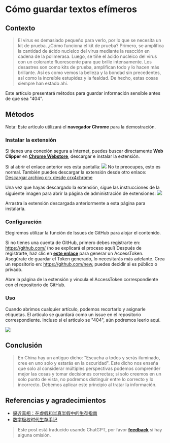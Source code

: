 # Cómo guardar textos efímeros

## Contexto

> El virus es demasiado pequeño para verlo, por lo que se necesita un kit de prueba. ¿Cómo funciona el kit de prueba? Primero, se amplifica la cantidad de ácido nucleico del virus mediante la reacción en cadena de la polimerasa. Luego, se tiñe el ácido nucleico del virus con un colorante fluorescente para que brille intensamente.
> Los desastres son como kits de prueba, amplifican todo y lo hacen más brillante. Así es como vemos la belleza y la bondad sin precedentes, así como la increíble estupidez y la fealdad. De hecho, estas cosas siempre han estado ahí.

Este artículo presentará métodos para guardar información sensible antes de que sea "404".

## Métodos

Nota: Este artículo utilizará el **navegador Chrome** para la demostración.

### Instalar la extensión

Si tienes una conexión segura a Internet, puedes buscar directamente **Web Clipper** en [**Chrome Webstore**](https://chrome.google.com/webstore/category/extensions?hl=zh-CN), descargar e instalar la extensión.

Si al abrir el enlace anterior ves esta pantalla:
![](https://media.wiki-power.com/img/20200207144241.png)
No te preocupes, esto es normal. También puedes descargar la extensión desde otro enlace:
[Descargar archivo crx desde crx4chrome](https://www.crx4chrome.com/go.php?p=169618&s=1&l=https%3A%2F%2Ff2.crx4chrome.com%2Fcrx.php%3Fi%3Dmhfbofiokmppgdliakminbgdgcmbhbac%26v%3D1.18.0)

Una vez que hayas descargado la extensión, sigue las instrucciones de la siguiente imagen para abrir la página de administración de extensiones:
![](https://media.wiki-power.com/img/20200207144627.png)

Arrastra la extensión descargada anteriormente a esta página para instalarla.

### Configuración

Elegiremos utilizar la función de Issues de GitHub para alojar el contenido.

Si no tienes una cuenta de GitHub, primero debes registrarte en: https://github.com/ (no se explicará el proceso aquí)
Después de registrarte, haz clic en [**este enlace**](https://github.com/settings/tokens/new?scopes=repo&description=Web%20Clipper) para generar un AccessToken. Asegúrate de guardar el Token generado, lo necesitarás más adelante.
Crea un repositorio en: https://github.com/new, puedes decidir si es público o privado.

Abre la página de la extensión y vincula el AccessToken correspondiente con el repositorio de GitHub.

### Uso

Cuando abrimos cualquier artículo, podemos recortarlo y asignarle etiquetas. El artículo se guardará como un issue en el repositorio correspondiente.
Incluso si el artículo se "404", aún podremos leerlo aquí.

![](https://media.wiki-power.com/img/20200207151224.png)

## Conclusión

> En China hay un antiguo dicho: "Escucha a todos y serás iluminado, cree en uno solo y estarás en la oscuridad". Este dicho nos enseña que solo al considerar múltiples perspectivas podemos comprender mejor las cosas y tomar decisiones correctas; si solo creemos en un solo punto de vista, no podremos distinguir entre lo correcto y lo incorrecto. Debemos aplicar este principio al tratar la información.

## Referencias y agradecimientos

- [逼近真相：在虚假和半真半假中的生存指南](https://mp.weixin.qq.com/s?__biz=MzAxMjQwNDcxNQ==&mid=2649329422&idx=1&sn=7f104ad54b862e94e889b335540cf85b&chksm=83af7d8ab4d8f49cb965a02a0988190fb7ef3a2abc4dd2ba62ed94ba7b4ac22aa506b11e6cf2&mpshare=1&scene=1&srcid=&sharer_sharetime=1581056806984&sharer_shareid=57baeb2b96d0cff9b17ac2c15b36602b&key=89c13119caee7b32f577a3b86d4de27c26b06239fbe092655e565f03e63f6810b2a7f6265a6b06302d4f6bb40433ea11b14283b80af696e4ba859598cac6ba8ecf67e3f62417a1de3347aad106a5e70b&ascene=1&uin=MTk5MDUwOTA0Mg%3D%3D&devicetype=Windows+10&version=6208006f&lang=zh_CN&exportkey=AwreTiO%2BkLxNNC2wt4nS0xA%3D&pass_ticket=9ERj0119cqTkVmDsc4nP%2BPcvPRUOx3xYuJyu6%2Bei%2Bmn1pTPoSMBYPULl6wx76He3)
- [数字极权时代生存手记](https://g-rosidte.gitbook.io/record-of-survival-in-digital-totalitarian-era/v/shu-zi-ji-quan-shi-dai-sheng-cun-shou-ji/)

> Este post está traducido usando ChatGPT, por favor [**feedback**](https://github.com/linyuxuanlin/Wiki_MkDocs/issues/new) si hay alguna omisión.

